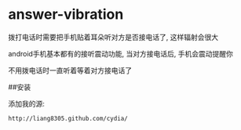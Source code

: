 answer-vibration
================

拨打电话时需要把手机贴着耳朵听对方是否接电话了, 这样辐射会很大

android手机基本都有的接听震动功能, 当对方接电话后, 手机会震动提醒你

不用拨电话时一直听着等着对方接电话了

##安装

添加我的源:

    http://liang8305.github.com/cydia/


